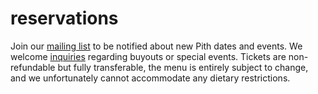 # reservations
Join our [mailing list](http://eepurl.com/bZ8dIf) to be notified about new Pith dates and events. We welcome [inquiries](mailto:inquiries@pith.space) regarding buyouts or special events. Tickets are non-refundable but fully transferable, the menu is entirely subject to change, and we unfortunately cannot accommodate any dietary restrictions.

<tito-widget event="pith/supper-club"></tito-widget>

 